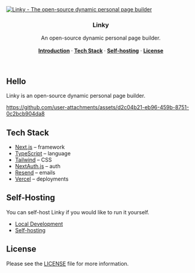 <a href="https://onelynk.sa">
  <img alt="Linky - The open-source dynamic personal page builder" src=".github/cover.png">
</a>

<h3 align="center">Linky</h3>

<p align="center">
    An open-source dynamic personal page builder.
    <br />
    <br />
    <a href="#hello"><strong>Introduction</strong></a> ·
    <a href="#tech-stack"><strong>Tech Stack</strong></a> ·
    <a href="#self-hosting"><strong>Self-hosting</strong></a> ·
    <a href="#license"><strong>License</strong></a>
</p>

<br/>

## Hello

Linky is an open-source dynamic personal page builder.

https://github.com/user-attachments/assets/d2c04b21-eb96-459b-8751-0c2bcb904da8

## Tech Stack

- [Next.js](https://nextjs.org/) – framework
- [TypeScript](https://www.typescriptlang.org/) – language
- [Tailwind](https://tailwindcss.com/) – CSS
- [NextAuth.js](https://next-auth.js.org/) – auth
- [Resend](https://resend.com/) – emails
- [Vercel](https://vercel.com/) – deployments

## Self-Hosting

You can self-host Linky if you would like to run it yourself.

- [Local Development](./docs/local-development.md)
- [Self-hosting](./docs/self-hosting.md)

## License

Please see the [LICENSE](https://github.com/tryglow/glow/blob/main/LICENSE) file for more information.
